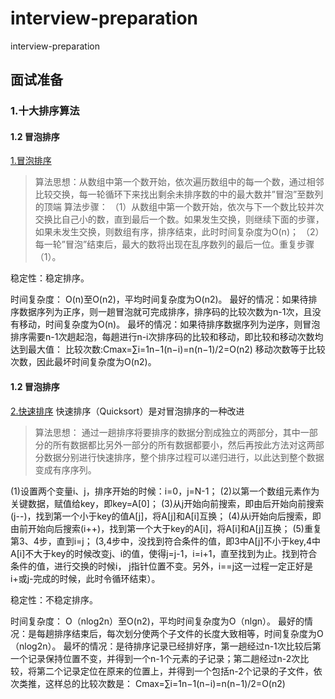 # interview-preparation
interview-preparation
## 面试准备

### 1.十大排序算法

#### 1.2 冒泡排序
[1.冒泡排序](https://github.com/whd-mtt/interview-preparation/blob/master/src/main/java/com/whd/interview/preparation/sortalgorithm/BubbleSort.java)
> 算法思想：从数组中第一个数开始，依次遍历数组中的每一个数，通过相邻比较交换，每一轮循环下来找出剩余未排序数的中的最大数并”冒泡”至数列的顶端
算法步骤： 
（1）从数组中第一个数开始，依次与下一个数比较并次交换比自己小的数，直到最后一个数。如果发生交换，则继续下面的步骤，如果未发生交换，则数组有序，排序结束，此时时间复杂度为O(n)； 
（2）每一轮”冒泡”结束后，最大的数将出现在乱序数列的最后一位。重复步骤（1）。

稳定性：稳定排序。

时间复杂度： O(n)至O(n2)，平均时间复杂度为O(n2)。
最好的情况：如果待排序数据序列为正序，则一趟冒泡就可完成排序，排序码的比较次数为n-1次，且没有移动，时间复杂度为O(n)。
最坏的情况：如果待排序数据序列为逆序，则冒泡排序需要n-1次趟起泡，每趟进行n-i次排序码的比较和移动，即比较和移动次数均达到最大值： 
比较次数:Cmax=∑i=1n−1(n−i)=n(n−1)/2=O(n2) 
移动次数等于比较次数，因此最坏时间复杂度为O(n2)。
#### 1.2 冒泡排序
[2.快速排序](https://github.com/whd-mtt/interview-preparation/blob/master/src/main/java/com/whd/interview/preparation/sortalgorithm/QuickSort.java)
快速排序（Quicksort）是对冒泡排序的一种改进
> 算法思想： 通过一趟排序将要排序的数据分割成独立的两部分，其中一部分的所有数据都比另外一部分的所有数据都要小，然后再按此方法对这两部分数据分别进行快速排序，整个排序过程可以递归进行，以此达到整个数据变成有序序列。

(1)设置两个变量i、j，排序开始的时候：i=0，j=N-1；
(2)以第一个数组元素作为关键数据，赋值给key，即key=A[0]；
(3)从j开始向前搜索，即由后开始向前搜索(j--)，找到第一个小于key的值A[j]，将A[j]和A[i]互换；
(4)从i开始向后搜索，即由前开始向后搜索(i++)，找到第一个大于key的A[i]，将A[i]和A[j]互换；
(5)重复第3、4步，直到i=j； (3,4步中，没找到符合条件的值，即3中A[j]不小于key,4中A[i]不大于key的时候改变j、i的值，使得j=j-1，i=i+1，直至找到为止。找到符合条件的值，进行交换的时候i， j指针位置不变。另外，i==j这一过程一定正好是i+或j-完成的时候，此时令循环结束）。

稳定性：不稳定排序。

时间复杂度： O（nlog2n）至O(n2)，平均时间复杂度为O（nlgn）。
最好的情况：是每趟排序结束后，每次划分使两个子文件的长度大致相等，时间复杂度为O（nlog2n）。
最坏的情况：是待排序记录已经排好序，第一趟经过n-1次比较后第一个记录保持位置不变，并得到一个n-1个元素的子记录；第二趟经过n-2次比较，将第二个记录定位在原来的位置上，并得到一个包括n-2个记录的子文件，依次类推，这样总的比较次数是： 
Cmax=∑i=1n−1(n−i)=n(n−1)/2=O(n2)